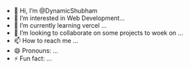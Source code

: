 - 👋 Hi, I’m @DynamicShubham
- 👀 I’m interested in Web Development...
- 🌱 I’m currently learning vercel ...
- 💞️ I’m looking to collaborate on some projects to woek on ...
- 📫 How to reach me ...
- 😄 Pronouns: ...
- ⚡ Fun fact: ...

<!---
DynamicShubham/DynamicShubham is a ✨ special ✨ repository because its `README.md` (this file) appears on your GitHub profile.
You can click the Preview link to take a look at your changes.
--->
